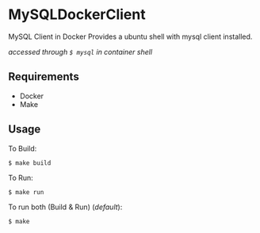 # MySQLDockerClient
MySQL Client in Docker
Provides a ubuntu shell with mysql client installed.

*accessed through ```$ mysql``` in container shell*

## Requirements
- Docker
- Make

## Usage
To Build:
```
$ make build
```

To Run:
```
$ make run
```

To run both (Build & Run) (*default*):
```
$ make
```
